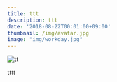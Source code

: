 ```yaml
---
title: ttt
description: ttt
date: '2018-08-22T00:01:00+09:00'
thumbnail: /img/avatar.jpg
image: "img/workday.jpg"
---
```

![tt](/img/avatar.jpg)

tttt

